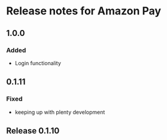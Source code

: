 # Release notes for Amazon Pay

## 1.0.0

### Added

- Login functionality

## 0.1.11

### Fixed

- keeping up with plenty development

## Release 0.1.10

